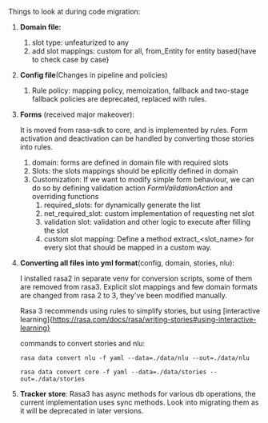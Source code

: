 Things to look at during code migration:

1. **Domain file:**
    1. slot type: unfeaturized to any
    2. add slot mappings: custom for all, from_Entity for entity based{have to check case by case}

2. **Config file**(Changes in pipeline and policies)
    1. Rule policy: mapping policy, memoization, fallback and two-stage fallback policies are deprecated, replaced with rules.

3. **Forms** (received major makeover):

    It is moved from rasa-sdk to core, and is implemented by rules. Form activation and deactivation can be handled by converting those stories into rules.
    1. domain: forms are defined in domain file with required slots
    2. Slots: the slots mappings should be eplicitly defined in domain
    3. Customization: If we want to modify simple form behaviour, we can do so by defining validation action *FormValidationAction* and overriding functions
        1. required_slots: for dynamically generate the list
        2. net_required_slot: custom implementation of requesting net slot
        3. validation slot: validation and other logic to execute after filling the slot
        4. custom slot mapping: Define a method extract_<slot_name> for every slot that should be mapped in a custom way. 

4. **Converting all files into yml format**(config, domain, stories, nlu): 

    I installed rasa2 in separate venv for conversion scripts, some of them are removed from rasa3. Explicit slot mappings and few domain formats are changed from rasa 2 to 3, they've been modified manually.

    Rasa 3 recommends using rules to simplify stories, but using [interactive learning]{https://rasa.com/docs/rasa/writing-stories#using-interactive-learning}

    commands to convert stories and nlu:
    ```
    rasa data convert nlu -f yaml --data=./data/nlu --out=./data/nlu

    rasa data convert core -f yaml --data=./data/stories --out=./data/stories
    ```

5. **Tracker store**:
    Rasa3 has async methods for various db operations, the current implementation uses sync methods. Look into migrating them as it will be deprecated in later versions.
